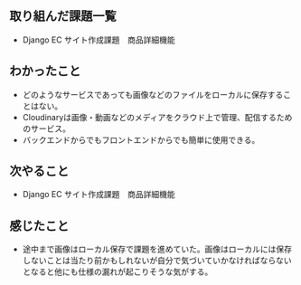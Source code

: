 ## 取り組んだ課題一覧 
- Django EC サイト作成課題　商品詳細機能
## わかったこと
- どのようなサービスであっても画像などのファイルをローカルに保存することはない。
- Cloudinaryは画像・動画などのメディアをクラウド上で管理、配信するためのサービス。
- バックエンドからでもフロントエンドからでも簡単に使用できる。
## 次やること  
- Django EC サイト作成課題　商品詳細機能
## 感じたこと 
- 途中まで画像はローカル保存で課題を進めていた。画像はローカルには保存しないことは当たり前かもしれないが自分で気づいていかなければならないとなると他にも仕様の漏れが起こりそうな気がする。